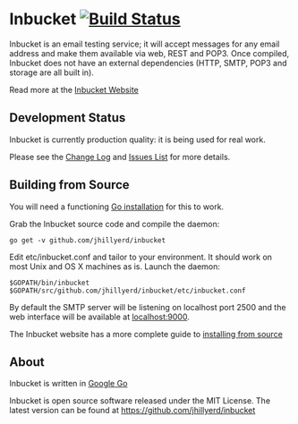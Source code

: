 Inbucket [![Build Status](https://travis-ci.org/jhillyerd/inbucket.png?branch=master)][Build Status]
========

Inbucket is an email testing service; it will accept messages for any email
address and make them available via web, REST and POP3.  Once compiled,
Inbucket does not have an external dependencies (HTTP, SMTP, POP3 and storage
are all built in).

Read more at the [Inbucket Website]

Development Status
------------------

Inbucket is currently production quality: it is being used for real work.

Please see the [Change Log] and [Issues List] for more details.

Building from Source
--------------------

You will need a functioning [Go installation][Google Go] for this to work.

Grab the Inbucket source code and compile the daemon:

    go get -v github.com/jhillyerd/inbucket

Edit etc/inbucket.conf and tailor to your environment.  It should work on most
Unix and OS X machines as is.  Launch the daemon:

    $GOPATH/bin/inbucket $GOPATH/src/github.com/jhillyerd/inbucket/etc/inbucket.conf

By default the SMTP server will be listening on localhost port 2500 and
the web interface will be available at [localhost:9000](http://localhost:9000/).

The Inbucket website has a more complete guide to
[installing from source][From Source]

About
-----

Inbucket is written in [Google Go]

Inbucket is open source software released under the MIT License.  The latest
version can be found at https://github.com/jhillyerd/inbucket

[Build Status]:     https://travis-ci.org/jhillyerd/inbucket
[Change Log]:       https://github.com/jhillyerd/inbucket/blob/master/CHANGELOG.md
[From Source]:      http://www.inbucket.org/installation/from-source.html
[Google Go]:        http://golang.org/
[Inbucket Website]: http://www.inbucket.org/
[Issues List]:      https://github.com/jhillyerd/inbucket/issues?state=open
